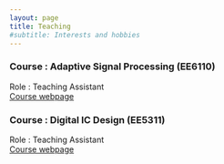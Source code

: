 ```yaml
---
layout: page
title: Teaching
#subtitle: Interests and hobbies
---
```


### Course : Adaptive Signal Processing (EE6110)
Role : Teaching Assistant  
[Course webpage](https://www.ee.iitm.ac.in/~skrishna/ee6110/)


### Course : Digital IC Design (EE5311)
Role : Teaching Assistant  
[Course webpage](http://www.ee.iitm.ac.in/vlsi/courses/ee5311_2020)
